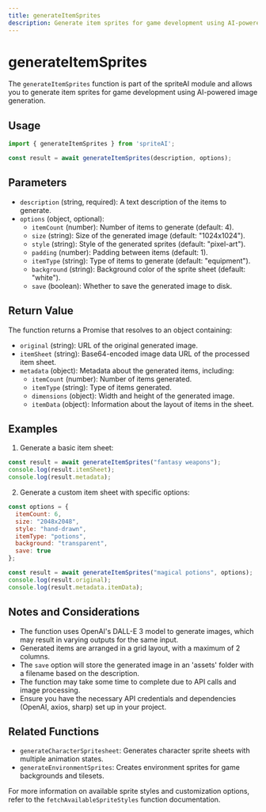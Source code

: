 ```yaml
---
title: generateItemSprites
description: Generate item sprites for game development using AI-powered image generation
---
```


# generateItemSprites

The `generateItemSprites` function is part of the spriteAI module and allows you to generate item sprites for game development using AI-powered image generation.

## Usage

```javascript
import { generateItemSprites } from 'spriteAI';

const result = await generateItemSprites(description, options);
```

## Parameters

- `description` (string, required): A text description of the items to generate.
- `options` (object, optional):
  - `itemCount` (number): Number of items to generate (default: 4).
  - `size` (string): Size of the generated image (default: "1024x1024").
  - `style` (string): Style of the generated sprites (default: "pixel-art").
  - `padding` (number): Padding between items (default: 1).
  - `itemType` (string): Type of items to generate (default: "equipment").
  - `background` (string): Background color of the sprite sheet (default: "white").
  - `save` (boolean): Whether to save the generated image to disk.

## Return Value

The function returns a Promise that resolves to an object containing:

- `original` (string): URL of the original generated image.
- `itemSheet` (string): Base64-encoded image data URL of the processed item sheet.
- `metadata` (object): Metadata about the generated items, including:
  - `itemCount` (number): Number of items generated.
  - `itemType` (string): Type of items generated.
  - `dimensions` (object): Width and height of the generated image.
  - `itemData` (object): Information about the layout of items in the sheet.

## Examples

1. Generate a basic item sheet:

```javascript
const result = await generateItemSprites("fantasy weapons");
console.log(result.itemSheet);
console.log(result.metadata);
```

2. Generate a custom item sheet with specific options:

```javascript
const options = {
  itemCount: 6,
  size: "2048x2048",
  style: "hand-drawn",
  itemType: "potions",
  background: "transparent",
  save: true
};

const result = await generateItemSprites("magical potions", options);
console.log(result.original);
console.log(result.metadata.itemData);
```

## Notes and Considerations

- The function uses OpenAI's DALL-E 3 model to generate images, which may result in varying outputs for the same input.
- Generated items are arranged in a grid layout, with a maximum of 2 columns.
- The `save` option will store the generated image in an 'assets' folder with a filename based on the description.
- The function may take some time to complete due to API calls and image processing.
- Ensure you have the necessary API credentials and dependencies (OpenAI, axios, sharp) set up in your project.

## Related Functions

- `generateCharacterSpritesheet`: Generates character sprite sheets with multiple animation states.
- `generateEnvironmentSprites`: Creates environment sprites for game backgrounds and tilesets.

For more information on available sprite styles and customization options, refer to the `fetchAvailableSpriteStyles` function documentation.